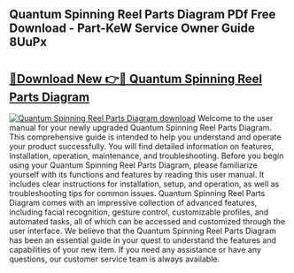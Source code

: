 ## Quantum Spinning Reel Parts Diagram PDf Free Download - Part-KeW Service Owner Guide 8UuPx

# <h2><a href="http://dfihov.blite.top/?on=Quantum+Spinning+Reel+Parts+Diagram">🔗Download New 👉🔴 Quantum Spinning Reel Parts Diagram</a></h2>

[![Quantum Spinning Reel Parts Diagram download](https://i.imgur.com/lujVjoI.png)](http://dfihov.blite.top/?on=Quantum+Spinning+Reel+Parts+Diagram)
Welcome to the user manual for your newly upgraded Quantum Spinning Reel Parts Diagram. This comprehensive guide is intended to help you understand and operate your product successfully. You will find detailed information on features, installation, operation, maintenance, and troubleshooting. Before you begin using your Quantum Spinning Reel Parts Diagram, please familiarize yourself with its functions and features by reading this user manual. It includes clear instructions for installation, setup, and operation, as well as troubleshooting tips for common issues. Quantum Spinning Reel Parts Diagram comes with an impressive collection of advanced features, including facial recognition, gesture control, customizable profiles, and automated tasks, all of which can be accessed and customized through the user interface. We believe that the Quantum Spinning Reel Parts Diagram has been an essential guide in your quest to understand the features and capabilities of your new item. If you need any assistance or have any questions, our customer service team is always available.
